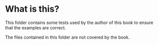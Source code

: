 # What is this?

This folder contains some tests used by the author of this book to ensure that the examples are correct.

The files contained in this folder are not covered by the book.

